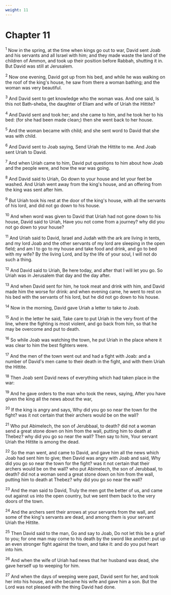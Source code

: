 ```yaml
---
weight: 11
---
```


# Chapter 11

<sup>1</sup> Now in the spring, at the time when kings go out to war, David sent Joab and his servants and all Israel with him; and they made waste the land of the children of Ammon, and took up their position before Rabbah, shutting it in. But David was still at Jerusalem. 

<sup>2</sup> Now one evening, David got up from his bed, and while he was walking on the roof of the king's house, he saw from there a woman bathing; and the woman was very beautiful. 

<sup>3</sup> And David sent to get knowledge who the woman was. And one said, Is this not Bath-sheba, the daughter of Eliam and wife of Uriah the Hittite? 

<sup>4</sup> And David sent and took her; and she came to him, and he took her to his bed: (for she had been made clean;) then she went back to her house. 

<sup>5</sup> And the woman became with child; and she sent word to David that she was with child. 

<sup>6</sup> And David sent to Joab saying, Send Uriah the Hittite to me. And Joab sent Uriah to David. 

<sup>7</sup> And when Uriah came to him, David put questions to him about how Joab and the people were, and how the war was going. 

<sup>8</sup> And David said to Uriah, Go down to your house and let your feet be washed. And Uriah went away from the king's house, and an offering from the king was sent after him. 

<sup>9</sup> But Uriah took his rest at the door of the king's house, with all the servants of his lord, and did not go down to his house. 

<sup>10</sup> And when word was given to David that Uriah had not gone down to his house, David said to Uriah, Have you not come from a journey? why did you not go down to your house? 

<sup>11</sup> And Uriah said to David, Israel and Judah with the ark are living in tents, and my lord Joab and the other servants of my lord are sleeping in the open field; and am I to go to my house and take food and drink, and go to bed with my wife? By the living Lord, and by the life of your soul, I will not do such a thing. 

<sup>12</sup> And David said to Uriah, Be here today, and after that I will let you go. So Uriah was in Jerusalem that day and the day after. 

<sup>13</sup> And when David sent for him, he took meat and drink with him, and David made him the worse for drink: and when evening came, he went to rest on his bed with the servants of his lord, but he did not go down to his house. 

<sup>14</sup> Now in the morning, David gave Uriah a letter to take to Joab. 

<sup>15</sup> And in the letter he said, Take care to put Uriah in the very front of the line, where the fighting is most violent, and go back from him, so that he may be overcome and put to death. 

<sup>16</sup> So while Joab was watching the town, he put Uriah in the place where it was clear to him the best fighters were. 

<sup>17</sup> And the men of the town went out and had a fight with Joab: and a number of David's men came to their death in the fight, and with them Uriah the Hittite. 

<sup>18</sup> Then Joab sent David news of everything which had taken place in the war: 

<sup>19</sup> And he gave orders to the man who took the news, saying, After you have given the king all the news about the war, 

<sup>20</sup> If the king is angry and says, Why did you go so near the town for the fight? was it not certain that their archers would be on the wall? 

<sup>21</sup> Who put Abimelech, the son of Jerubbaal, to death? did not a woman send a great stone down on him from the wall, putting him to death at Thebez? why did you go so near the wall? Then say to him, Your servant Uriah the Hittite is among the dead. 

<sup>22</sup> So the man went, and came to David, and gave him all the news which Joab had sent him to give; then David was angry with Joab and said, Why did you go so near the town for the fight? was it not certain that their archers would be on the wall? who put Abimelech, the son of Jerubbaal, to death? did not a woman send a great stone down on him from the wall, putting him to death at Thebez? why did you go so near the wall? 

<sup>23</sup> And the man said to David, Truly the men got the better of us, and came out against us into the open country, but we sent them back to the very doors of the town. 

<sup>24</sup> And the archers sent their arrows at your servants from the wall, and some of the king's servants are dead, and among them is your servant Uriah the Hittite. 

<sup>25</sup> Then David said to the man, Go and say to Joab, Do not let this be a grief to you; for one man may come to his death by the sword like another: put up an even stronger fight against the town, and take it: and do you put heart into him. 

<sup>26</sup> And when the wife of Uriah had news that her husband was dead, she gave herself up to weeping for him. 

<sup>27</sup> And when the days of weeping were past, David sent for her, and took her into his house, and she became his wife and gave him a son. But the Lord was not pleased with the thing David had done. 


